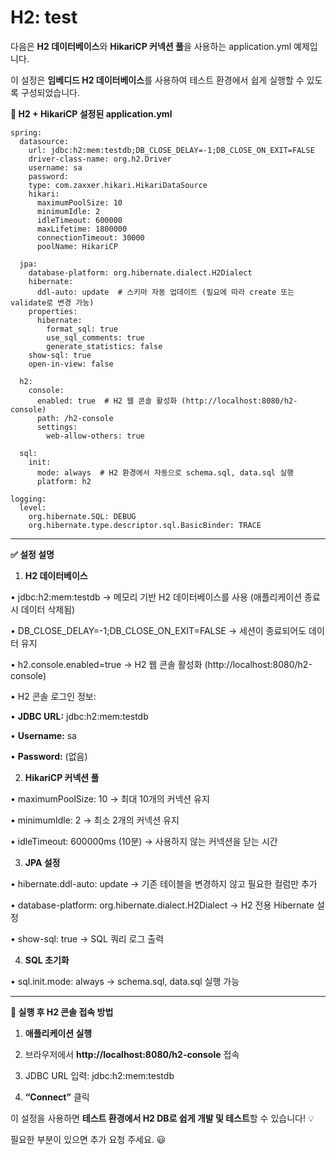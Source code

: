 # H2: test

다음은 **H2 데이터베이스**와 **HikariCP 커넥션 풀**을 사용하는 application.yml 예제입니다.

이 설정은 **임베디드 H2 데이터베이스**를 사용하여 테스트 환경에서 쉽게 실행할 수 있도록 구성되었습니다.

**📌 H2 + HikariCP 설정된 application.yml**

```
spring:
  datasource:
    url: jdbc:h2:mem:testdb;DB_CLOSE_DELAY=-1;DB_CLOSE_ON_EXIT=FALSE
    driver-class-name: org.h2.Driver
    username: sa
    password:
    type: com.zaxxer.hikari.HikariDataSource
    hikari:
      maximumPoolSize: 10
      minimumIdle: 2
      idleTimeout: 600000
      maxLifetime: 1800000
      connectionTimeout: 30000
      poolName: HikariCP

  jpa:
    database-platform: org.hibernate.dialect.H2Dialect
    hibernate:
      ddl-auto: update  # 스키마 자동 업데이트 (필요에 따라 create 또는 validate로 변경 가능)
    properties:
      hibernate:
        format_sql: true
        use_sql_comments: true
        generate_statistics: false
    show-sql: true
    open-in-view: false

  h2:
    console:
      enabled: true  # H2 웹 콘솔 활성화 (http://localhost:8080/h2-console)
      path: /h2-console
      settings:
        web-allow-others: true

  sql:
    init:
      mode: always  # H2 환경에서 자동으로 schema.sql, data.sql 실행
      platform: h2

logging:
  level:
    org.hibernate.SQL: DEBUG
    org.hibernate.type.descriptor.sql.BasicBinder: TRACE
```

---

**✅ 설정 설명**

1. **H2 데이터베이스**

• jdbc:h2:mem:testdb → 메모리 기반 H2 데이터베이스를 사용 (애플리케이션 종료 시 데이터 삭제됨)

• DB_CLOSE_DELAY=-1;DB_CLOSE_ON_EXIT=FALSE → 세션이 종료되어도 데이터 유지

• h2.console.enabled=true → H2 웹 콘솔 활성화 (http://localhost:8080/h2-console)

• H2 콘솔 로그인 정보:

•    **JDBC URL:** jdbc:h2:mem:testdb

•    **Username:** sa

•    **Password:** (없음)

2. **HikariCP 커넥션 풀**

• maximumPoolSize: 10 → 최대 10개의 커넥션 유지

• minimumIdle: 2 → 최소 2개의 커넥션 유지

• idleTimeout: 600000ms (10분) → 사용하지 않는 커넥션을 닫는 시간

3. **JPA 설정**

• hibernate.ddl-auto: update → 기존 테이블을 변경하지 않고 필요한 컬럼만 추가

• database-platform: org.hibernate.dialect.H2Dialect → H2 전용 Hibernate 설정

• show-sql: true → SQL 쿼리 로그 출력

4. **SQL 초기화**

• sql.init.mode: always → schema.sql, data.sql 실행 가능

---

**🚀 실행 후 H2 콘솔 접속 방법**

1. **애플리케이션 실행**

2. 브라우저에서 **http://localhost:8080/h2-console** 접속

3. JDBC URL 입력: jdbc:h2:mem:testdb

4. **“Connect”** 클릭

이 설정을 사용하면 **테스트 환경에서 H2 DB로 쉽게 개발 및 테스트**할 수 있습니다! 💡

필요한 부분이 있으면 추가 요청 주세요. 😃